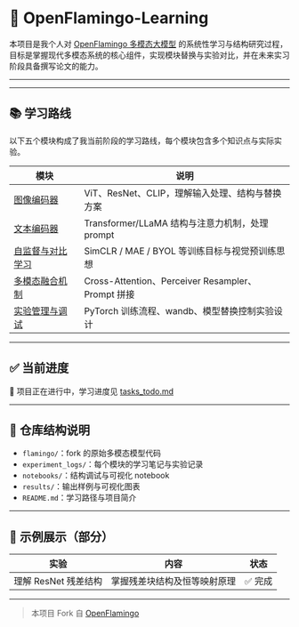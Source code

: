 # 🧠 OpenFlamingo-Learning

本项目是我个人对 [OpenFlamingo 多模态大模型](https://github.com/mlfoundations/open_flamingo) 的系统性学习与结构研究过程，目标是掌握现代多模态系统的核心组件，实现模块替换与实验对比，并在未来实习阶段具备撰写论文的能力。

---
---

## 📚 学习路线

以下五个模块构成了我当前阶段的学习路线，每个模块包含多个知识点与实际实验。

| 模块 | 说明 |
|------|------|
| [图像编码器](./experiment_logs/01_vision_encoder/) | ViT、ResNet、CLIP，理解输入处理、结构与替换方案 |
| [文本编码器](./experiment_logs/02_text_encoder/) | Transformer/LLaMA 结构与注意力机制，处理 prompt |
| [自监督与对比学习](./experiment_logs/03_ssl_contrastive/) | SimCLR / MAE / BYOL 等训练目标与视觉预训练思想 |
| [多模态融合机制](./experiment_logs/04_multimodal_fusion/) | Cross-Attention、Perceiver Resampler、Prompt 拼接 |
| [实验管理与调试](./experiment_logs/05_experiment_management/) | PyTorch 训练流程、wandb、模型替换控制实验设计 |

---

## ✅ 当前进度

📌 项目正在进行中，学习进度见 [tasks_todo.md](./tasks_todo.md)

---

## 📁 仓库结构说明

- `flamingo/`：fork 的原始多模态模型代码
- `experiment_logs/`：每个模块的学习笔记与实验记录
- `notebooks/`：结构调试与可视化 notebook
- `results/`：输出样例与可视化图表
- `README.md`：学习路径与项目简介

---

## 📌 示例展示（部分）

| 实验                | 内容                        | 状态     |
|-------------------|---------------------------|--------|
| 理解 ResNet 残差结构    | 掌握残差块结构及恒等映射原理          | ✅ 完成  |

---
> 本项目 Fork 自 [OpenFlamingo](https://github.com/mlfoundations/open_flamingo)
